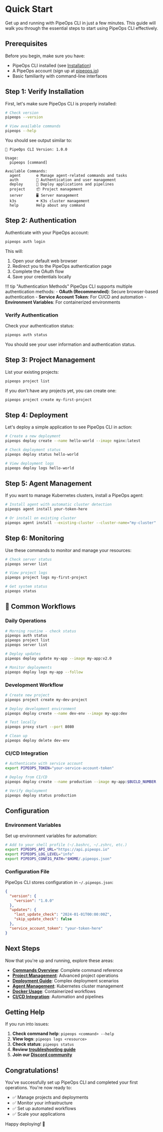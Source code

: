 # Quick Start

Get up and running with PipeOps CLI in just a few minutes. This guide will walk you through the essential steps to start using PipeOps CLI effectively.

## Prerequisites

Before you begin, make sure you have:

- PipeOps CLI installed (see [Installation](installation.md))
- A PipeOps account (sign up at [pipeops.io](https://pipeops.io))
- Basic familiarity with command-line interfaces

## Step 1: Verify Installation

First, let's make sure PipeOps CLI is properly installed:

```bash
# Check version
pipeops --version

# View available commands
pipeops --help
```

You should see output similar to:

```
🚀 PipeOps CLI Version: 1.0.0

Usage:
  pipeops [command]

Available Commands:
  agent       ⚙️ Manage agent-related commands and tasks
  auth        🔐 Authentication and user management
  deploy      🚀 Deploy applications and pipelines
  project     📦 Project management
  server      🖥️ Server management
  k3s         ☸️ K3s cluster management
  help        Help about any command
```

## Step 2: Authentication

Authenticate with your PipeOps account:

```bash
pipeops auth login
```

This will:

1. Open your default web browser
2. Redirect you to the PipeOps authentication page
3. Complete the OAuth flow
4. Save your credentials locally

!!! tip "Authentication Methods"
    PipeOps CLI supports multiple authentication methods:
    - **OAuth (Recommended)**: Secure browser-based authentication
    - **Service Account Token**: For CI/CD and automation
    - **Environment Variables**: For containerized environments

### Verify Authentication

Check your authentication status:

```bash
pipeops auth status
```

You should see your user information and authentication status.

## Step 3: Project Management

List your existing projects:

```bash
pipeops project list
```

If you don't have any projects yet, you can create one:

```bash
pipeops project create my-first-project
```

## Step 4: Deployment

Let's deploy a simple application to see PipeOps CLI in action:

```bash
# Create a new deployment
pipeops deploy create --name hello-world --image nginx:latest

# Check deployment status
pipeops deploy status hello-world

# View deployment logs
pipeops deploy logs hello-world
```

## Step 5: Agent Management

If you want to manage Kubernetes clusters, install a PipeOps agent:

```bash
# Install agent with automatic cluster detection
pipeops agent install your-token-here

# Or install on existing cluster
pipeops agent install --existing-cluster --cluster-name="my-cluster"
```

## Step 6: Monitoring

Use these commands to monitor and manage your resources:

```bash
# Check server status
pipeops server list

# View project logs
pipeops project logs my-first-project

# Get system status
pipeops status
```

## 🎯 Common Workflows

### Daily Operations

```bash
# Morning routine - check status
pipeops auth status
pipeops project list
pipeops server list

# Deploy updates
pipeops deploy update my-app --image my-app:v2.0

# Monitor deployments
pipeops deploy logs my-app --follow
```

### Development Workflow

```bash
# Create new project
pipeops project create my-dev-project

# Deploy development environment
pipeops deploy create --name dev-env --image my-app:dev

# Test locally
pipeops proxy start --port 8080

# Clean up
pipeops deploy delete dev-env
```

### CI/CD Integration

```bash
# Authenticate with service account
export PIPEOPS_TOKEN="your-service-account-token"

# Deploy from CI/CD
pipeops deploy create --name production --image my-app:$BUILD_NUMBER

# Verify deployment
pipeops deploy status production
```

## Configuration

### Environment Variables

Set up environment variables for automation:

```bash
# Add to your shell profile (~/.bashrc, ~/.zshrc, etc.)
export PIPEOPS_API_URL="https://api.pipeops.io"
export PIPEOPS_LOG_LEVEL="info"
export PIPEOPS_CONFIG_PATH="$HOME/.pipeops.json"
```

### Configuration File

PipeOps CLI stores configuration in `~/.pipeops.json`:

```json
{
  "version": {
    "version": "1.0.0"
  },
  "updates": {
    "last_update_check": "2024-01-01T00:00:00Z",
    "skip_update_check": false
  },
  "service_account_token": "your-token-here"
}
```

## Next Steps

Now that you're up and running, explore these areas:

- **[Commands Overview](commands/overview.md)**: Complete command reference
- **[Project Management](commands/projects.md)**: Advanced project operations
- **[Deployment Guide](commands/deployments.md)**: Complex deployment scenarios
- **[Agent Management](commands/agents.md)**: Kubernetes cluster management
- **[Docker Usage](advanced/docker.md)**: Containerized workflows
- **[CI/CD Integration](advanced/ci-cd.md)**: Automation and pipelines

## Getting Help

If you run into issues:

1. **Check command help**: `pipeops <command> --help`
2. **View logs**: `pipeops logs <resource>`
3. **Check status**: `pipeops status`
4. **Review [troubleshooting guide](advanced/troubleshooting.md)**
5. **Join our [Discord community](https://discord.gg/pipeops)**

## Congratulations!

You've successfully set up PipeOps CLI and completed your first operations. You're now ready to:

- ✅ Manage projects and deployments
- ✅ Monitor your infrastructure
- ✅ Set up automated workflows
- ✅ Scale your applications

Happy deploying! 🚀

